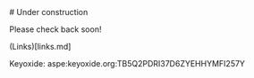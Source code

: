 <link rel="me" href="https://blorbo.social/@kaosmage"> 
# Under construction

Please check back soon! 

(Links)[links.md]

Keyoxide: aspe:keyoxide.org:TB5Q2PDRI37D6ZYEHHYMFI257Y
